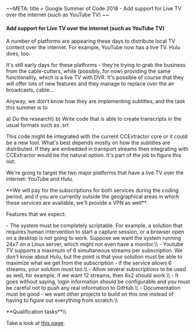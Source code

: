\~\~META: title = Google Summer of Code 2018 - Add support for Live TV
over the internet (such as YouTube TV) \~\~

#### Add support for Live TV over the internet (such as YouTube TV)

A number of platforms are appearing these days to distribute local TV
content over the internet. For example, YouTube now has a live TV. Hulu
does, too.

It\'s still early days for these platforms - they\'re trying to grab the
business from the cable-cutters, while (possibly, for now) providing the
same functionality, which is a live TV with DVR. It\'s possible of
course that they will offer lots of new features and they manage to
replace over the air broadcasts, cable\...

Anyway, we don\'t know how they are implementing subtitles, and the task
this summer is to

a\) Do the research\\\\ b) Write code that is able to create transcripts
in the usual formats such as .srt

This code might be integrated with the current CCExtractor core or it
could be a new tool. What\'s best depends mostly on how the subtitles
are distributed. If they are embedded in transport streams then
integrating with CCExtractor would be the natural option. It\'s part of
the job to figure this out.

We\'re going to target the two major platforms that have a live TV over
the internet: YouTube and Hulu.

 **We will pay for the subscriptions for both services during the
        coding period, and if you are currently outside the geographical
        areas in which these services are available, we\'ll provide a
        VPN as well\*\*.

Features that we expect:

\- The system must be completely scriptable. For example, a solution
that requires human intervention to start a capture session, or a
browser open on a desktop is not going to work. Suppose we want the
system running 24x7 on a Linux server, which might not even have a
monitor.\\\\ - Youtube TV supports a maximum of 6 simultaneous streams
per subscription. We don\'t know about Hulu, but the point is that your
solution must be able to maximize what we get from the subscription - if
the service allows 6 streams, your solution must too.\\\\ - Allow
several subscriptions to be used as well, for example, if we want 12
streams, then 6x2 should work.\\\\ - It goes without saying, login
information should be configurable and you must be careful not to push
any real information to GitHub.\\\\ - Documentation must be good - we
want other projects to build on this one instead of having to figure out
everything from scratch.\\\\

 **Qualification tasks\*\*\\\\

Take a look at [this
page](https://ccextractor.org/public:gsoc:takehome).
